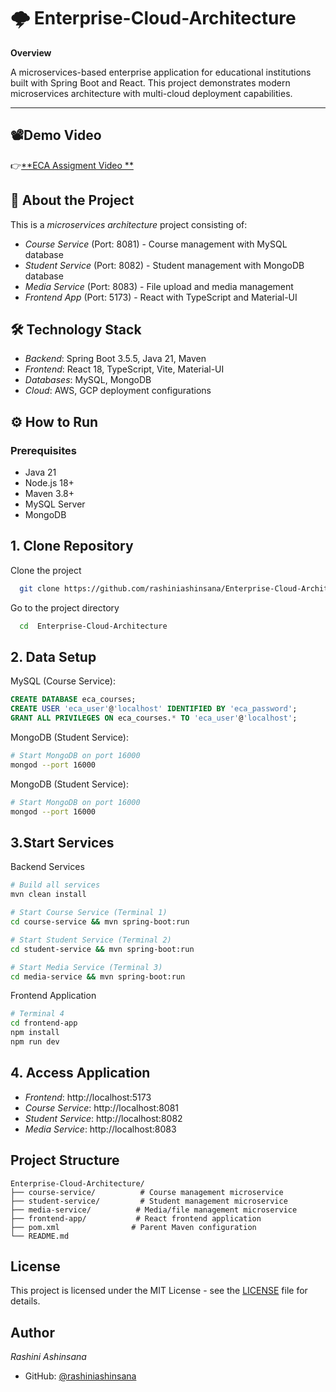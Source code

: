 # 🌩️ Enterprise-Cloud-Architecture

**Overview**  

A microservices-based enterprise application for educational institutions built with Spring Boot and React. This project demonstrates modern microservices architecture with multi-cloud deployment capabilities. 


---



## 📽️Demo Video 
👉[**ECA Assigment Video **](https://drive.google.com/file/d/1mGI9zopFRGV8vilQneSR1toy1G-ksRx2/view?usp=drive_link)

## 📖 About the Project

This is a *microservices architecture* project consisting of:

- *Course Service* (Port: 8081) - Course management with MySQL database
- *Student Service* (Port: 8082) - Student management with MongoDB database
- *Media Service* (Port: 8083) - File upload and media management
- *Frontend App* (Port: 5173) - React with TypeScript and Material-UI

## 🛠️ Technology Stack
- *Backend*: Spring Boot 3.5.5, Java 21, Maven
- *Frontend*: React 18, TypeScript, Vite, Material-UI
- *Databases*: MySQL, MongoDB
- *Cloud*: AWS, GCP deployment configurations
  
## ⚙️ How to Run

### Prerequisites
-  Java 21  
-  Node.js 18+  
-  Maven 3.8+  
-  MySQL Server  
-  MongoDB  
## 1. Clone Repository

Clone the project

```bash
  git clone https://github.com/rashiniashinsana/Enterprise-Cloud-Architecture
```

Go to the project directory

```bash
  cd  Enterprise-Cloud-Architecture
```

## 2. Data Setup

MySQL (Course Service):

```sql
CREATE DATABASE eca_courses;
CREATE USER 'eca_user'@'localhost' IDENTIFIED BY 'eca_password';
GRANT ALL PRIVILEGES ON eca_courses.* TO 'eca_user'@'localhost';
```

MongoDB (Student Service):

```bash
# Start MongoDB on port 16000
mongod --port 16000
```


MongoDB (Student Service):

```bash
# Start MongoDB on port 16000
mongod --port 16000
```

## 3.Start Services

Backend Services

```bash
# Build all services
mvn clean install

# Start Course Service (Terminal 1)
cd course-service && mvn spring-boot:run

# Start Student Service (Terminal 2)  
cd student-service && mvn spring-boot:run

# Start Media Service (Terminal 3)
cd media-service && mvn spring-boot:run
```

Frontend Application

```bash
# Terminal 4
cd frontend-app
npm install
npm run dev
```

## 4. Access Application
- *Frontend*: http://localhost:5173
- *Course Service*: http://localhost:8081
- *Student Service*: http://localhost:8082
- *Media Service*: http://localhost:8083


## Project Structure

```
Enterprise-Cloud-Architecture/
├── course-service/          # Course management microservice
├── student-service/         # Student management microservice
├── media-service/          # Media/file management microservice
├── frontend-app/           # React frontend application
├── pom.xml                # Parent Maven configuration
└── README.md
```

## License

This project is licensed under the MIT License - see the [LICENSE](https://github.com/rashiniashinsana/Enterprise-Cloud-Architecture/blob/master/LICENSE) file for details.

## Author

*Rashini Ashinsana*
- GitHub: [@rashiniashinsana](https://github.com/rashiniashinsana)
